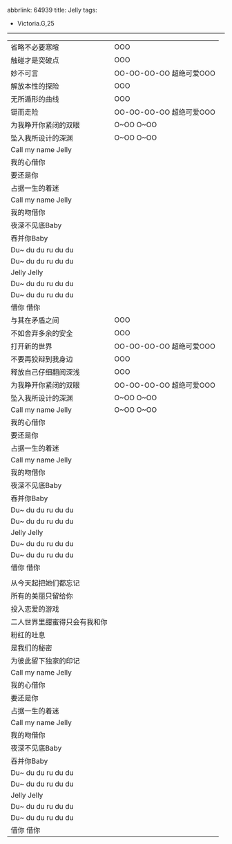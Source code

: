 abbrlink: 64939
title: Jelly
tags:
  - Victoria.G,25
---
|      |      |
|--|--|
|省略不必要寒暄|OOO|
|触碰才是突破点|OOO|
|妙不可言|OO-OO-OO-OO 超绝可爱OOO|
|解放本性的探险|OOO|
|无所遁形的曲线|OOO|
|铤而走险|OO-OO-OO-OO 超绝可爱OOO|
|为我睁开你紧闭的双眼|O~OO O~OO|
|坠入我所设计的深渊|O~OO O~OO|
|Call my name Jelly|      |
|我的心借你|      |
|要还是你|      |
|占据一生的着迷|      |
|Call my name Jelly|      |
|我的吻借你|      |
|夜深不见底Baby|      |
|吞并你Baby|      |
|Du~ du du ru du du|      |
|Du~ du du ru du du|      |
|Jelly Jelly|      |
|Du~ du du ru du du|      |
|Du~ du du ru du du|      |
|借你 借你|      |
|与其在矛盾之间|OOO|
|不如舍弃多余的安全|OOO|
|打开新的世界|OO-OO-OO-OO 超绝可爱OOO|
|不要再狡辩到我身边|OOO|
|释放自己仔细翻阅深浅|OOO|
|为我睁开你紧闭的双眼|OO-OO-OO-OO 超绝可爱OOO|
|坠入我所设计的深渊|O~OO O~OO|
|Call my name Jelly|O~OO O~OO|
|我的心借你|      |
|要还是你|      |
|占据一生的着迷|      |
|Call my name Jelly|      |
|我的吻借你|      |
|夜深不见底Baby|      |
|吞并你Baby|      |
|Du~ du du ru du du|      |
|Du~ du du ru du du|      |
|Jelly Jelly|      |
|Du~ du du ru du du|      |
|Du~ du du ru du du|      |
|借你 借你|      |
|      |      |
|从今天起把她们都忘记|      |
|所有的美丽只留给你|      |
|投入恋爱的游戏|      |
|二人世界里甜蜜得只会有我和你|      |
|粉红的吐息|      |
|是我们的秘密|      |
|为彼此留下独家的印记|      |
|Call my name Jelly|      |
|我的心借你|      |
|要还是你|      |
|占据一生的着迷|      |
|Call my name Jelly|      |
|我的吻借你|      |
|夜深不见底Baby|      |
|吞并你Baby|      |
|Du~ du du ru du du|      |
|Du~ du du ru du du|      |
|Jelly Jelly|      |
|Du~ du du ru du du|      |
|Du~ du du ru du du|      |
|借你 借你|      |